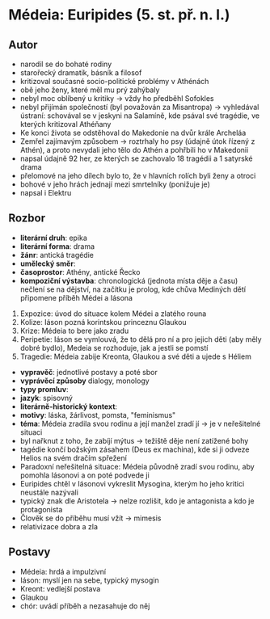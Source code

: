 # Médeia: Euripides (5. st. př. n. l.)
## Autor
- narodil se do bohaté rodiny
- starořecký dramatik, básník a filosof
- kritizoval současné socio-politické problémy v Athénách
- obě jeho ženy, které měl mu prý zahýbaly
- nebyl moc oblíbený u kritiky $\to$ vždy ho předběhl Sofokles
- nebyl přijímán společností (byl považován za Misantropa) $\to$ vyhledával ústraní: schovával se v jeskyni
na Salamíně, kde psával své tragédie, ve kterých kritizoval Athéňany
- Ke konci života se odstěhoval do Makedonie na dvůr krále Archeláa
- Zemřel zajímavým způsobem $\to$ roztrhaly ho psy (údajně útok řízený z Athén), a proto nevydali jeho tělo
do Athén a pohřbili ho v Makedonii
- napsal údajně 92 her, ze kterých se zachovalo 18 tragédii a 1 satyrské drama
- přelomové na jeho dílech bylo to, že v hlavních rolích byli ženy a otroci
- bohové v jeho hrách jednají mezi smrtelníky (ponižuje je)
- napsal i Elektru

## Rozbor
- **literární druh**: epika
- **literární forma**: drama
- **žánr**: antická tragédie
- **umělecký směr**:
- **časoprostor**: Athény, antické Řecko
- **kompoziční výstavba**: chronologická (jednota místa děje a času) nečlení se na dějství, na začítku je
prolog, kde chůva Mediných dětí připomene příběh Médei a Iásona
1. Expozice: úvod do situace kolem Médei a zlatého rouna
2. Kolize: Iáson pozná korintskou princeznu Glaukou
3. Krize: Médeia to bere jako zradu
4. Peripetie: Iáson se vymlouvá, že to dělá pro ní a pro jejich děti (aby měly dobré bydlo), Medeia se
rozhoduje, jak a jestli se pomstí
5. Tragedie: Médeia zabije Kreonta, Glaukou a své děti a ujede s Héliem
- **vypravěč**: jednotlivé postavy a poté sbor
- **vyprávěcí způsoby** dialogy, monology
- **typy promluv**: 
- **jazyk**: spisovný
- **literárně-historický kontext**:
- **motivy**: láska, žárlivost, pomsta, "feminismus"
- **téma**: Médeia zradila svou rodinu a její manžel zradí jí $\to$ je v neřešitelné situaci
- byl nařknut z toho, že zabíjí mýtus $\to$ težiště děje není zatížené bohy
- tagédie končí božským zásahem (Deus ex machina), kde si ji odveze Helios na svém dračím spřežení
- Paradoxní neřešitelná situace: Médeia původně  zradí svou rodinu, aby pomohla Iásonovi a on poté podvede ji
- Euripides chtěl v Iásonovi vykreslit Mysogina, kterým ho jeho kritici neustále nazývali
- typický znak dle Aristotela $\to$ nelze rozlišit, kdo je antagonista a kdo je protagonista
- Člověk se do příběhu musí vžít $\to$ mimesis
- relativizace dobra a zla

## Postavy
- Médeia: hrdá a impulzivní
- Iáson: myslí jen na sebe, typický mysogin
- Kreont: vedlejší postava
- Glaukou
- chór: uvádí příběh a nezasahuje do něj

